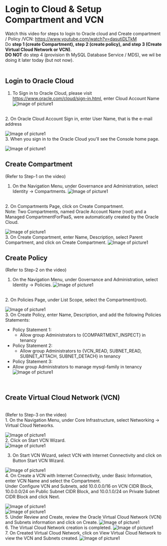 # Login to Cloud & Setup Compartment and VCN 

Watch this video for steps to login to Oracle cloud and Create compartment / Policy /VCN: https://www.youtube.com/watch?v=dasutiDLTkM </br>
Do **step 1 (create Compartment), step 2 (create policy), and step 3 (Create Virtual Cloud Network or VCN)**. </br>
**DO NOT** do step 4 (provision th MySQL Database Service / MDS), we wil be doing it later today (but not now). </br>
</br>
## Login to Oracle Cloud
1.	To Sign in to Oracle Cloud, please visit https://www.oracle.com/cloud/sign-in.html, enter Cloud Account Name
![Image of picture1](https://github.com/tripplea-sg/Cloud_Administration_Workshop/blob/main/Lab-2/Picture1.png)
</br>
2.	On Oracle Cloud Account Sign in, enter User Name, that is the e-mail address 

![Image of picture1](https://github.com/tripplea-sg/Cloud_Administration_Workshop/blob/main/Lab-2/Picture2.png)
</br>
3.  When you sign in to the Oracle Cloud you'll see the Console home page. 

![Image of picture1](https://github.com/tripplea-sg/Cloud_Administration_Workshop/blob/main/Lab-2/Picture3.png)
</br>
## Create Compartment
(Refer to Step-1 on the video) </br>
1.	On the Navigation Menu, under Governance and Administration, select Identity -> Compartments. 
![Image of picture1](https://github.com/tripplea-sg/Cloud_Administration_Workshop/blob/main/Lab-2/Picture4.png)
</br>
2.	On Compartments Page, click on Create Compartment. </br>
Note:  Two Compartments, named Oracle Account Name (root) and a Managed CompartmentForPaaS, were automaticatly created by the Oracle Cloud. 

![Image of picture1](https://github.com/tripplea-sg/Cloud_Administration_Workshop/blob/main/Lab-2/Picture5.png)
</br>
3.	On Create Compartment, enter Name, Description, select Parent Compartment, and click on Create Compartment. 
![Image of picture1](https://github.com/tripplea-sg/Cloud_Administration_Workshop/blob/main/Lab-2/Picture6.png)
</br>
## Create Policy
(Refer to Step-2 on the video) </br>
1.	On the Navigation Menu, under Governance and Administration, select Identity -> Policies. 
![Image of picture1](https://github.com/tripplea-sg/Cloud_Administration_Workshop/blob/main/Lab-2/Picture6.png)
</br>
2.	On Policies Page, under List Scope, select the Compartment(root).

![Image of picture1](https://github.com/tripplea-sg/Cloud_Administration_Workshop/blob/main/Lab-2/Picture6.png)
</br>
3.	On Create Policy, enter Name, Description, and add the following Policies Statements: </b>
-	Policy Statement 1:
	- Allow group Administrators to {COMPARTMENT_INSPECT} in tenancy
-	Policy Statement 2:
 	- Allow group Administrators to {VCN_READ, SUBNET_READ, SUBNET_ATTACH, SUBNET_DETACH} in tenancy
-	Policy Statement 3:
  -	Allow group Administrators to manage mysql-family in tenancy
  ![Image of picture1](https://github.com/tripplea-sg/Cloud_Administration_Workshop/blob/main/Lab-2/Picture6.png)
</br>

## Create Virtual Cloud Network (VCN)
</br>
(Refer to Step-3 on the video) </br>
1.	On the Navigation Menu, under Core Infrastructure, select Networking -> Virtual Cloud Networks. 

 ![Image of picture1](https://github.com/tripplea-sg/Cloud_Administration_Workshop/blob/main/Lab-2/Picturev1.png)
</br>
2.	Click on Start VCN Wizard. 
 </br>
 ![Image of picture1](https://github.com/tripplea-sg/Cloud_Administration_Workshop/blob/main/Lab-2/Picturev2.png)
</br>

3.	On Start VCN Wizard, select VCN with Internet Connectivity and click on Button Start VCN Wizard. 
 
 ![Image of picture1](https://github.com/tripplea-sg/Cloud_Administration_Workshop/blob/main/Lab-2/Picturev3.png)
</br>
4.	On Create a VCN with Internet Connectivity, under Basic Information, enter VCN Name and select the Compartment.  </br>
Under Configure VCN and Subnets, add 10.0.0.0/16 on VCN CIDR Block, 10.0.0.0/24 on Public Subnet CIDR Block, and 10.0.1.0/24 on Private Subnet CIDR Block and click Next. 
 
 ![Image of picture1](https://github.com/tripplea-sg/Cloud_Administration_Workshop/blob/main/Lab-2/Picturev4.png)
</br>
![Image of picture1](https://github.com/tripplea-sg/Cloud_Administration_Workshop/blob/main/Lab-2/Picturev5.png)
</br>
5.	Under Review and Create, review the Oracle Virtual Cloud Network (VCN) and Subnets information and click on Create.
 ![Image of picture1](https://github.com/tripplea-sg/Cloud_Administration_Workshop/blob/main/Lab-2/Picturev6.png)
</br>
6.	The Virtual Cloud Network creation is completed. 
 ![Image of picture1](https://github.com/tripplea-sg/Cloud_Administration_Workshop/blob/main/Lab-2/Picturev7.png)
</br>
7.	On Created Virtual Cloud Network, click on View Virtual Cloud Network to view the VCN and Subnets created. 
 ![Image of picture1](https://github.com/tripplea-sg/Cloud_Administration_Workshop/blob/main/Lab-2/Picturev8.png)
</br>

